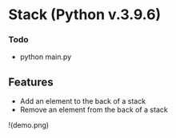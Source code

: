 

# Stack (Python v.3.9.6)

### Todo
* python main.py

## Features

* Add an element to the back of a stack
* Remove an element from the back of a stack

!(demo.png)
